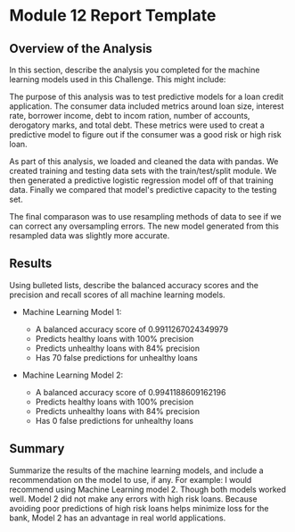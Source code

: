 # Module 12 Report Template

## Overview of the Analysis

In this section, describe the analysis you completed for the machine learning models used in this Challenge. This might include:

The purpose of this analysis was to test predictive models for a loan credit application.  The consumer data included metrics around loan size, interest rate, borrower income, debt to incom ration, number of accounts, derogatory marks, and total debt.  These metrics were used to creat a predictive model to figure out if the consumer was a good risk or high risk loan.  

As part of this analysis, we loaded and cleaned the data with pandas.  We created training and testing data sets with the train/test/split module.  We then generated a predictive logistic regression model off of that training data.  Finally we compared that model's predictive capacity to the testing set.  

The final comparason was to use resampling methods of data to see if we can correct any oversampling errors.  The new model generated from this resampled data was slightly more accurate.


## Results

Using bulleted lists, describe the balanced accuracy scores and the precision and recall scores of all machine learning models.

* Machine Learning Model 1:
  * A balanced accuracy score of 0.9911267024349979
  * Predicts healthy loans with 100% precision
  * Predicts unhealthy loans with 84% precision
  * Has 70 false predictions for unhealthy loans
  

* Machine Learning Model 2:
  * A balanced accuracy score of 0.9941188609162196
  * Predicts healthy loans with 100% precision
  * Predicts unhealthy loans with 84% precision
  * Has 0 false predictions for unhealthy loans


## Summary

Summarize the results of the machine learning models, and include a recommendation on the model to use, if any. For example:
I would recommend using Machine Learning model 2.  Though both models worked well.  Model 2 did not make any errors with high risk loans.  Because avoiding poor predictions of high risk loans helps minimize loss for the bank, Model 2 has an advantage in real world applications.


